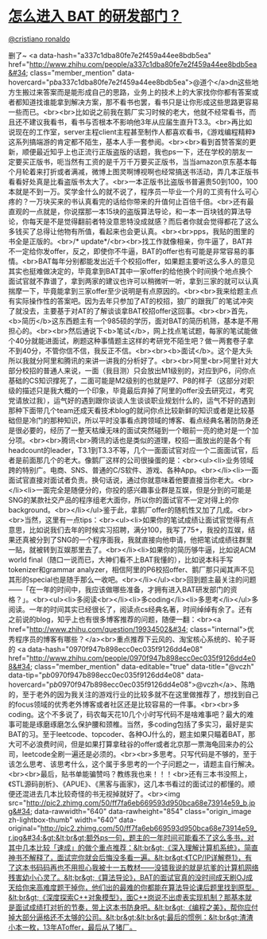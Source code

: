 
#  [怎么进入 BAT 的研发部门？](https://zhihu.com/questions/25680951)



[@cristiano ronaldo](https://zhihu.com/people/c166500fdab899b541b14e495acd2ba2)

删了~ &lt;a data-hash=&#34;a337c1dba80fe7e2f459a44ee8bdb5ea&#34; href=&#34;http://www.zhihu.com/people/a337c1dba80fe7e2f459a44ee8bdb5ea&#34; class=&#34;member_mention&#34; data-hovercard=&#34;p$b$a337c1dba80fe7e2f459a44ee8bdb5ea&#34;&gt;@道个&lt;/a&gt;dn这些地方生搬过来答案而是能形成自己的思路，业务上的技术上的大家找你你都有答案或者都知道找谁能拿到解决方案，那不看书也罢，看书只是让你形成这些思路更容易一些而已。&lt;br&gt;&lt;br&gt;比如说之前我在鹅厂实习时候的老大，他就不经常看书，而且还不建议我看书，看书与否根本不影响他3年从应届生直升T3.3。&lt;br&gt;再比如说现在的工作室，server主程client主程甚至制作人都喜欢看书，《游戏编程精粹》这系列搞端游的肯定都不陌生，基本人手一套参阅。&lt;br&gt;&lt;br&gt;看到首赞答案的更新，顺便最近知乎上也正流行正版盗版的话题，我也ps一下，还在学校的朋友一定要买正版书，呃当然有工资的是千万千万要买正版书，当当amazon京东基本每个月轮着来打折或者满减，微博上图灵啊博视啊也经常搞送书活动，弄几本正版书看看好处真是比看盗版书太大了。&lt;br&gt;一本正版书比盗版书普遍贵50到100，100本就是不到一万。奖学金什么的就不说了，程序员一毕业一个月的工资有什么可心疼的？一万块买来的书认真看完的话给你带来的升值何止百倍千倍。&lt;br&gt;还有最直观的一点就是，你说摆那一本15块的盗版算法导论，和一本一百块钱的算法导论，你每天是不是觉得翻前者特没意思特没成就感？而后者你就会觉得都花了这么多钱买了总得让他物有所值，看起来也会更认真。&lt;br&gt;&lt;br&gt;pps，我贴的图里的书全是正版的。&lt;br&gt;/* update*/&lt;br&gt;&lt;br&gt;找工作就像相亲，你牛逼了，BAT并不一定给你发offer，反之，即使你不牛逼，BAT的offer也有可能是非常容易的事情。&lt;br&gt;BAT每年分别都能发出近千个校招offer，如果题主要听这么多人的意见其实也挺难做决定的，毕竟拿到BAT其中一家offer的给他换个时间换个地点换个面试官就不靠谱了，拿到两家的建议也许可以稍微听一听，拿到三家的就可以认真揣摩一下，毕竟能拿到三家offer至少说明是有点原因的。&lt;br&gt;&lt;br&gt;我来给题主点有实际操作性的答案吧。因为去年只参加了AT的校招，狼厂的跟我厂的笔试冲突了就没去，主要基于对AT的了解谈谈拿BAT校招offer这回事。&lt;br&gt;&lt;br&gt;首先，&lt;b&gt;简历&lt;/b&gt;这东西题主有一个985硕的学历，面对BAT的简历机筛，基本是不用担心的。&lt;br&gt;&lt;br&gt;然后通说下&lt;b&gt;笔试&lt;/b&gt;，网上找点笔试题，每家的笔试能做个40分就能进面试，刷题这种事情题主这样的考研党不陌生吧？做一两套卷子拿不到40分，不管你信不信，我反正不信。&lt;br&gt;&lt;br&gt;&lt;b&gt;面试&lt;/b&gt;。这个是大头所以我就分阿里和腾讯的来讲一讲我的分析好了。&lt;br&gt;&lt;br&gt;阿里&lt;br&gt;阿里针对大部分校招的普通人来说，一面（我目测）只会放出M1级别的，对应到P6，问你点基础的CS知识撑死了，二面可能是M2级别的也就是P7、P8的样子（这部分对职级的描述只是我大概的一个印象，毕竟最后弃掉了阿里的offer没去研究过，考究党请放过我），运气好的遇到跟你谈谈人生谈谈职业规划什么的，运气不好的遇到那种下面带几个team还成天看技术blog的就问你点比较新鲜的知识或者是比较基础但是冷门的那种知识，所以平时没事看点跨领域的博客、看点经典名著防防身还是很必要的，经历了一整天枯燥无味的面试突然碰到一个眼前一亮的绝对是一个加分项。&lt;br&gt;&lt;br&gt;腾讯&lt;br&gt;腾讯的话也是类似的道理，校招一面放出的是各个有headcount的leader，T3.1到T3.3不等，几个一面面试官对应一个二面面试官，后者是前面那几个的老大。像鹅厂这样的公司很操蛋的是：&lt;br&gt;&lt;ul&gt;&lt;li&gt;业务领域跨的特别广。电商、SNS、普通的C/S软件、游戏、各种App。&lt;br&gt;&lt;/li&gt;&lt;li&gt;一面面试官直接对面试者负责。换句话说，通过你就意味着他要直接当你老大。&lt;br&gt;&lt;/li&gt;&lt;li&gt;一面完全是随便分的，你投的感兴趣事业群是互娱，但是分到的可能是SNG的某款社交产品的程序组老大面你，所以你的面试官不一定对得上的你background。&lt;br&gt;&lt;/li&gt;&lt;/ul&gt;鉴于此，拿鹅厂offer的随机性又加了几成。&lt;br&gt;&lt;br&gt;当然，这里有一点tips：&lt;br&gt;&lt;ul&gt;&lt;li&gt;如果你的笔试成绩让面试官觉得有点意思，比如说我们去年的时候实习招聘，满分100，我写了75+，我投的互娱，结果还真被分到了SNG的一个程序面我，我就直接向他申请，他把笔试成绩往群里一贴，就被转到互娱那里去了。&lt;br&gt;&lt;/li&gt;&lt;li&gt;如果你的简历够牛逼，比如说ACM world final（随口一说而已，大神们看不上BAT我懂的），比如说本科手写tokenizer和grammar analyzer，相信阿里的P6校招offer、鹅厂那只闻其声不见其形的special也是随手那么一收吧。&lt;br&gt;&lt;/li&gt;&lt;/ul&gt;&lt;br&gt;回到题主最关注的问题——「在一年的时间中，我应该做哪些准备，才拥有进入BAT研发部门的资格？」。&lt;br&gt;&lt;ul&gt;&lt;li&gt;多阅读&lt;br&gt;&lt;/li&gt;&lt;li&gt;多coding&lt;/li&gt;&lt;li&gt;多思考&lt;/li&gt;&lt;/ul&gt;多阅读。一年的时间其实已经很长了，阅读点cs经典名著，时间绰绰有余了。还有之前说的blog，知乎上也有很多博客推荐的问题，随便一翻：&lt;br&gt;&lt;a href=&#34;http://www.zhihu.com/question/19934502&#34; class=&#34;internal&#34;&gt;优秀程序员的博客有哪些？&lt;/a&gt;&lt;br&gt;重点推荐下云风的、淘宝核心系统的、轮子哥的 &lt;a data-hash=&#34;0970f947b898ecc0ec035f9126dd4e08&#34; href=&#34;http://www.zhihu.com/people/0970f947b898ecc0ec035f9126dd4e08&#34; class=&#34;member_mention&#34; data-editable=&#34;true&#34; data-title=&#34;@vczh&#34; data-tip=&#34;p$b$0970f947b898ecc0ec035f9126dd4e08&#34; data-hovercard=&#34;p$b$0970f947b898ecc0ec035f9126dd4e08&#34;&gt;@vczh&lt;/a&gt;、陈皓的，至于老外的因为我关注的游戏行业的比较多就不在这里做推荐了，想找到自己的focus领域的优秀老外博客或者社区还是比较容易的一件事。&lt;br&gt;&lt;br&gt;多coding。这个不多说了，码农每天花10几个小时写代码不是啥难事吧？最大的难事可能是琢磨琢磨怎么保护腰和颈椎。当然，多coding包括了多实习，最好是实BAT的习。至于leetcode、topcoder、各种OJ什么的，题主如果只瞄着BAT，那大可不必浪费时间，但是如果打算拿硅谷的offer或者北京那一票海龟回来办的公司，leetcode全刷一遍还是必须的。&lt;br&gt;&lt;br&gt;多思考。只写代码是不够的，至于该怎么思考、该思考什么，这个属于多思考的一个子问题之一，请题主自行解决。&lt;br&gt;&lt;br&gt;最后，贴书单能骗赞吗？教练我也来！！！&lt;br&gt;还有三本书没照上，《STL源码剖析》、《APUE》、《黑客与画家》，这几本书看过的面试过的都懂的。顺便还混进去几本比较奇怪的书无视掉就好了。&lt;br&gt;&lt;img src=&#34;http://pic2.zhimg.com/50/ff7fa6eb669593d950bca68e73914e59_b.jpg&#34; data-rawwidth=&#34;640&#34; data-rawheight=&#34;854&#34; class=&#34;origin_image zh-lightbox-thumb&#34; width=&#34;640&#34; data-original=&#34;http://pic2.zhimg.com/50/ff7fa6eb669593d950bca68e73914e59_r.jpg&#34;&gt;&lt;br&gt;额外ps一句，题主的一年时间可能看不了这么多书，对其中几本比较「速成」的做个重点推荐：&lt;br&gt;《深入理解计算机系统》，简直神书不解释了，面试完你就会后悔没多看一遍。&lt;br&gt;《TCP/IP详解卷1》，有了这本书码码再也不用担心我被十一五教材——没错我说的就是坑爹的计算机网络残害幼小心灵了。&lt;br&gt;《算法导论》，BAT的面试官真的没时间成天刷OJ成天给你来高难度题干掉你，他们出的最难的你都能在算法导论课后题里找到原型。&lt;br&gt;《深度探索C++对象模型》，面C++岗说不出虚表实现机制？那基本就是面试成绩打对折的节奏，带上这本书防身吧。&lt;br&gt;《编程之美》，帮你应付掉大部分逼格还不太够的公司。&lt;br&gt;&lt;br&gt;最后的惯例：&lt;br&gt;渣渣小本一枚，13年AToffer，最后从了猪厂。